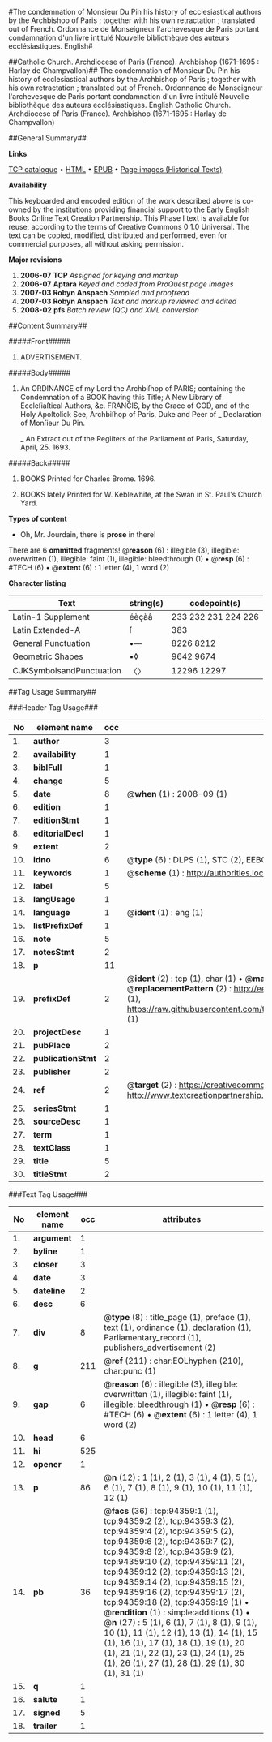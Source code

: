 #The condemnation of Monsieur Du Pin his history of ecclesiastical authors by the Archbishop of Paris ; together with his own retractation ; translated out of French. Ordonnance de Monseigneur l'archevesque de Paris portant condamnation d'un livre intitulé Nouvelle bibliothèque des auteurs ecclésiastiques. English#

##Catholic Church. Archdiocese of Paris (France). Archbishop (1671-1695 : Harlay de Champvallon)##
The condemnation of Monsieur Du Pin his history of ecclesiastical authors by the Archbishop of Paris ; together with his own retractation ; translated out of French.
Ordonnance de Monseigneur l'archevesque de Paris portant condamnation d'un livre intitulé Nouvelle bibliothèque des auteurs ecclésiastiques. English
Catholic Church. Archdiocese of Paris (France). Archbishop (1671-1695 : Harlay de Champvallon)

##General Summary##

**Links**

[TCP catalogue](http://www.ota.ox.ac.uk/tcp/)  • 
[HTML](http://tei.it.ox.ac.uk/tcp/Texts-HTML/free/A45/A45584.html)  • 
[EPUB](http://tei.it.ox.ac.uk/tcp/Texts-EPUB/free/A45/A45584.epub) • 
[Page images (Historical Texts)](https://data.historicaltexts.jisc.ac.uk/view?pubId=eebo-12835706e&pageId=eebo-12835706e-94359-1)

**Availability**

This keyboarded and encoded edition of the
	       work described above is co-owned by the institutions
	       providing financial support to the Early English Books
	       Online Text Creation Partnership. This Phase I text is
	       available for reuse, according to the terms of Creative
	       Commons 0 1.0 Universal. The text can be copied,
	       modified, distributed and performed, even for
	       commercial purposes, all without asking permission.

**Major revisions**

1. __2006-07__ __TCP__ *Assigned for keying and markup*
1. __2006-07__ __Aptara__ *Keyed and coded from ProQuest page images*
1. __2007-03__ __Robyn Anspach__ *Sampled and proofread*
1. __2007-03__ __Robyn Anspach__ *Text and markup reviewed and edited*
1. __2008-02__ __pfs__ *Batch review (QC) and XML conversion*

##Content Summary##

#####Front#####

1. ADVERTISEMENT.

#####Body#####

1. An ORDINANCE of my Lord the Archbiſhop
of PARIS; containing the
Condemnation of a BOOK having this
Title; A New Library of Eccleſiaſtical
Authors, &c.
FRANCIS, by the Grace of GOD, and of the
Holy Apoſtolick See, Archbiſhop of Paris, Duke
and Peer of 
    _ Declaration of Monſieur Du Pin.

    _ An Extract out of the Regiſters of the Parliament
of Paris, Saturday, April, 25. 1693.

#####Back#####

1. BOOKS Printed for Charles Brome. 1696.

1. BOOKS lately Printed for W. Keblewhite, at the
Swan in St. Paul's Church Yard.

**Types of content**

  * Oh, Mr. Jourdain, there is **prose** in there!

There are 6 **ommitted** fragments! 
 @__reason__ (6) : illegible (3), illegible: overwritten (1), illegible: faint (1), illegible: bleedthrough (1)  •  @__resp__ (6) : #TECH (6)  •  @__extent__ (6) : 1 letter (4), 1 word (2)

**Character listing**


|Text|string(s)|codepoint(s)|
|---|---|---|
|Latin-1 Supplement|éèçàâ|233 232 231 224 226|
|Latin Extended-A|ſ|383|
|General Punctuation|•—|8226 8212|
|Geometric Shapes|▪◊|9642 9674|
|CJKSymbolsandPunctuation|〈〉|12296 12297|

##Tag Usage Summary##

###Header Tag Usage###

|No|element name|occ|attributes|
|---|---|---|---|
|1.|__author__|3||
|2.|__availability__|1||
|3.|__biblFull__|1||
|4.|__change__|5||
|5.|__date__|8| @__when__ (1) : 2008-09 (1)|
|6.|__edition__|1||
|7.|__editionStmt__|1||
|8.|__editorialDecl__|1||
|9.|__extent__|2||
|10.|__idno__|6| @__type__ (6) : DLPS (1), STC (2), EEBO-CITATION (1), OCLC (1), VID (1)|
|11.|__keywords__|1| @__scheme__ (1) : http://authorities.loc.gov/ (1)|
|12.|__label__|5||
|13.|__langUsage__|1||
|14.|__language__|1| @__ident__ (1) : eng (1)|
|15.|__listPrefixDef__|1||
|16.|__note__|5||
|17.|__notesStmt__|2||
|18.|__p__|11||
|19.|__prefixDef__|2| @__ident__ (2) : tcp (1), char (1)  •  @__matchPattern__ (2) : ([0-9\-]+):([0-9IVX]+) (1), (.+) (1)  •  @__replacementPattern__ (2) : http://eebo.chadwyck.com/downloadtiff?vid=$1&page=$2 (1), https://raw.githubusercontent.com/textcreationpartnership/Texts/master/tcpchars.xml#$1 (1)|
|20.|__projectDesc__|1||
|21.|__pubPlace__|2||
|22.|__publicationStmt__|2||
|23.|__publisher__|2||
|24.|__ref__|2| @__target__ (2) : https://creativecommons.org/publicdomain/zero/1.0/ (1), http://www.textcreationpartnership.org/docs/. (1)|
|25.|__seriesStmt__|1||
|26.|__sourceDesc__|1||
|27.|__term__|1||
|28.|__textClass__|1||
|29.|__title__|5||
|30.|__titleStmt__|2||


###Text Tag Usage###

|No|element name|occ|attributes|
|---|---|---|---|
|1.|__argument__|1||
|2.|__byline__|1||
|3.|__closer__|3||
|4.|__date__|3||
|5.|__dateline__|2||
|6.|__desc__|6||
|7.|__div__|8| @__type__ (8) : title_page (1), preface (1), text (1), ordinance (1), declaration (1), Parliamentary_record (1), publishers_advertisement (2)|
|8.|__g__|211| @__ref__ (211) : char:EOLhyphen (210), char:punc (1)|
|9.|__gap__|6| @__reason__ (6) : illegible (3), illegible: overwritten (1), illegible: faint (1), illegible: bleedthrough (1)  •  @__resp__ (6) : #TECH (6)  •  @__extent__ (6) : 1 letter (4), 1 word (2)|
|10.|__head__|6||
|11.|__hi__|525||
|12.|__opener__|1||
|13.|__p__|86| @__n__ (12) : 1 (1), 2 (1), 3 (1), 4 (1), 5 (1), 6 (1), 7 (1), 8 (1), 9 (1), 10 (1), 11 (1), 12 (1)|
|14.|__pb__|36| @__facs__ (36) : tcp:94359:1 (1), tcp:94359:2 (2), tcp:94359:3 (2), tcp:94359:4 (2), tcp:94359:5 (2), tcp:94359:6 (2), tcp:94359:7 (2), tcp:94359:8 (2), tcp:94359:9 (2), tcp:94359:10 (2), tcp:94359:11 (2), tcp:94359:12 (2), tcp:94359:13 (2), tcp:94359:14 (2), tcp:94359:15 (2), tcp:94359:16 (2), tcp:94359:17 (2), tcp:94359:18 (2), tcp:94359:19 (1)  •  @__rendition__ (1) : simple:additions (1)  •  @__n__ (27) : 5 (1), 6 (1), 7 (1), 8 (1), 9 (1), 10 (1), 11 (1), 12 (1), 13 (1), 14 (1), 15 (1), 16 (1), 17 (1), 18 (1), 19 (1), 20 (1), 21 (1), 22 (1), 23 (1), 24 (1), 25 (1), 26 (1), 27 (1), 28 (1), 29 (1), 30 (1), 31 (1)|
|15.|__q__|1||
|16.|__salute__|1||
|17.|__signed__|5||
|18.|__trailer__|1||
